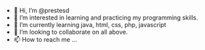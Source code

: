 - 👋 Hi, I’m @prestesd
- 👀 I’m interested in learning and practicing my programming skills.
- 🌱 I’m currently learning java, html, css, php, javascript
- 💞️ I’m looking to collaborate on all above.
- 📫 How to reach me ...

<!---
prestesd/prestesd is a ✨ special ✨ repository because its `README.md` (this file) appears on your GitHub profile.
You can click the Preview link to take a look at your changes.
--->
